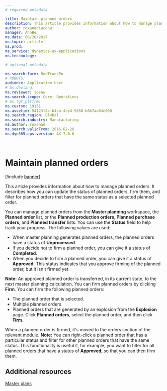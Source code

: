 ```yaml
---
# required metadata

title: Maintain planned orders
description: This article provides information about how to manage planned orders. It describes how you can update the status of planned orders, firm them, and filter for planned orders that have the same status as a selected planned order.
author: roxanadiaconu
manager: AnnBe
ms.date: 06/20/2017
ms.topic: article
ms.prod: 
ms.service: dynamics-ax-applications
ms.technology: 

# optional metadata

ms.search.form: ReqTransPo
# ROBOTS: 
audience: Application User
# ms.devlang: 
ms.reviewer: josaw
ms.search.scope: Core, Operations
# ms.tgt_pltfrm: 
ms.custom: 19151
ms.assetid: 54123f4c-b4ca-4ce4-9358-b067aa04c968
ms.search.region: Global
ms.search.industry: Manufacturing
ms.author: roxanad
ms.search.validFrom: 2016-02-28
ms.dyn365.ops.version: AX 7.0.0

---
```


# Maintain planned orders

[!include [banner](../includes/banner.md)]

This article provides information about how to manage planned orders. It describes how you can update the status of planned orders, firm them, and filter for planned orders that have the same status as a selected planned order.

You can manage planned orders from the **Master planning** workspace, the **Planned order** list, or the **Planned production orders**, **Planned purchase orders**, and **Planned transfer** lists. You can use the **Status** field to help track your progress. The following values are used:

-   When master planning generates planned orders, the planned orders have a status of **Unprocessed**.
-   If you decide not to firm a planned order, you can give it a status of **Completed**.
-   When you decide to firm a planned order, you can give it a status of **Approved**. This status indicates that you approve firming of the planned order, but it isn't firmed yet.

**Note:** An approved planned order is transferred, in its current state, to the next master planning calculation. You can firm planned orders by clicking **Firm**. You can firm the following planned orders:

-   The planned order that is selected.
-   Multiple planned orders.
-   Planned orders that are generated by an explosion from the **Explosion** page. Click **Planned orders**, select the planned order, and then click **Firm**.

When a planned order is firmed, it's moved to the orders section of the relevant module. **Note:** You can right-click a planned order that has a particular status and filter for other planned orders that have the same status. This functionality is useful if, for example, you want to filter for all planned orders that have a status of **Approved**, so that you can then firm them.

Additional resources
--------

[Master plans](master-plans.md)



